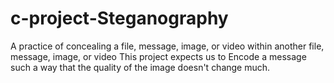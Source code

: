 # c-project-Steganography
A practice of concealing a file, message, image, or video within another file, message, image, or video
This project expects us to Encode a message such a way
that the quality of the image doesn't change much.
